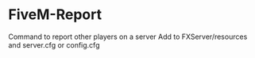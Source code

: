 # FiveM-Report
Command to report other players on a server
Add to FXServer/resources and server.cfg or config.cfg
